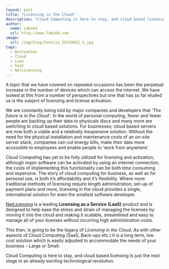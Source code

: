 ```yaml
---
layout: post
title: "Licensing in the Cloud"
description: "Cloud Computing is here to stay, and cloud based licensing is just the next stage in an already exciting technological revolution"
author:
  name: Labs64
  url: http://www.labs64.com
image:
  url: /img/blog/Fotolia_55239022_S.jpg
tags:
  - Activation
  - Cloud
  - LaaS
  - SaaS
  - NetLicensing
---
```


A topic that we have covered on repeated occasions has been the perpetual increase in the number of devices which can access the internet. We have looked at this from a number of perspectives but one that has so far eluded us is the subject of licensing and license activation.

We are constantly being told by major companies and developers that _‘The future is in the Cloud’_. In the world of personal computing, fewer and fewer people are backing up their data to physicals discs and many more are switching to cloud based solutions. For businesses; cloud based servers are now both a viable and a relatively inexpensive solution. Without the need for the physical installation and maintenance costs of an on-site server stack, companies can cut energy bills, make their data more accessible to employees and enable people to ‘work from anywhere’.

Cloud Computing has yet to be fully utilized for licensing and activation, although major software can be activated by using an internet connection, the costs of implementing this functionality can be both time consuming and expensive. The story of cloud computing for business, as well as for personal use, is both it’s affordability and it’s flexibility. Where more traditional methods of licensing require length administration, set-up of payment plans and more, licensing in the cloud provides a single, international solution for even the smallest software developer.

[NetLicensing](http://netlicensing.io "Labs64 NetLicensing") is a leading **Licensing as a Service (LaaS)** product and is designed to help ease the stress and strain of managing the licenses by moving it into the cloud and making it scalable, streamlined and easy to manage all of your licenses without incurring high administration costs.

This then, is going to be the legacy of _Licensing in the Cloud_. As with other aspects of Cloud Computing (SaaS, Back-ups etc.) it is a long term, low cost solution which is easily adjusted to accommodate the needs of your business &#8211; Large or Small.

Cloud Computing is here to stay, and cloud based licensing is just the next stage in an already exciting technological revolution.
